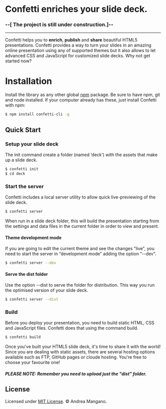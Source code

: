 # Confetti enriches your slide deck.
### --[ The project is still under construction.]--
---

Confetti helps you to **enrich**, **publish** and **share** beautiful HTML5 presentations.
Confetti provides a way to turn your slides in an amazing online presentation
using any of supported themes but it also allows to let advanced CSS and
JavaScript for customized slide decks. Why not get started now?

# Installation
Install the library as any other global [npm](https://www.npmjs.com) package. Be sure to have npm, git and node installed. If your computer already has these, just install Confetti with npm:

``` bash
$ npm install confetti-cli -g
```

## Quick Start

### Setup your slide deck

The init command create a folder (named ‘deck’) with the assets that make up a slide deck.

``` bash
$ confetti init
$ cd deck
```

### Start the server
Confetti includes a local server utility to allow quick live-previewing of the slide deck.

``` bash
$ confetti server
```
When run in a slide deck folder, this will build the presentation starting from the settings and data files in the current folder in order to view and present.

#### Theme development mode
If you are going to edit the current theme and see the changes "live", you need to start the server in “development mode” adding the option “--dev”.

``` bash
$ confetti server --dev
```

#### Serve the dist folder
Use the option --dist to serve the folder for distribution. This way you run the optimised version of your slide deck.

``` bash
$ confetti server --dist
```

### Build
Before you deploy your presentation, you need to build static HTML, CSS and JavaScript files.
Confetti does that using the command build.

``` bash
$ confetti build
```

Once you've built your HTML5 slide deck, it's time to share it with the world! 
Since you are dealing with static assets, there are several hosting options available such as FTP, GitHub pages or cloude hosting. You're free to choose your favourite one!
##### PLEASE NOTE: Remember you need to upload just the "dist" folder.

## License

Licensed under [MIT License](LICENSE). © Andrea Mangano.
